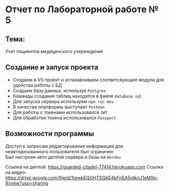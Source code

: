 # Отчет по Лабораторной работе № 5  

## Тема:  
Учет пациентов медицинского учереждения  

## Создание и запуск проекта  

- Создаем в VS проект и устанавливаем соответсвующие модули для удобства работы с БД  
- Создаем базу данных, используя `Postgres`
- Команды создания таблиц находятся в файле `database.sql`
- Для запуска сервера используем `npm run dev` 
- В качестве платформы выступает `Postman`
- Для работы с токенами использовался `JWT`
- Для обработки токена использовался `Passport`

## Возможности программы  

Доступ к запросам редактирования информации для неавторизованного пользователя был ограничен  
Был настроен авто деплой сервера и базы на `Heroku`  

Ссылка на деплой: https://guarded-citadel-77414.herokuapp.com 
Ссылка на видео: https://drive.google.com/file/d/1tgwkEQGHTSQAE4bFnEA5rdknJ1eM9p-8/view?usp=sharing